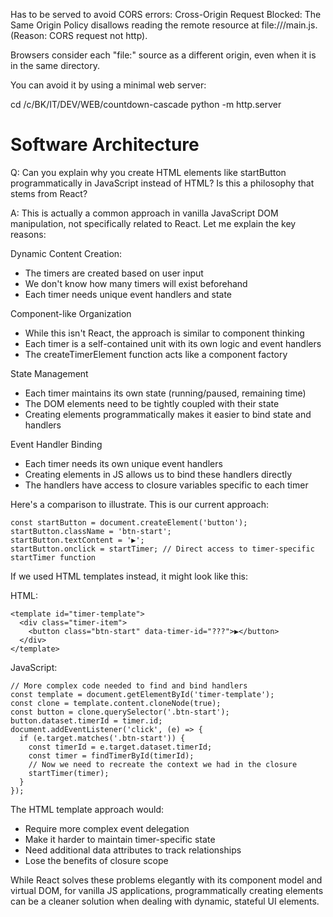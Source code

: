 Has to be served to avoid CORS errors:
Cross-Origin Request Blocked: The Same Origin Policy disallows reading the remote resource at file:///main.js. (Reason: CORS request not http).

Browsers consider each "file:" source as a different origin, even when it is in the same directory.

You can avoid it by using a minimal web server:

cd /c/BK/IT/DEV/WEB/countdown-cascade
python -m http.server


Software Architecture
=====================

Q: Can you explain why you create HTML elements like startButton programmatically in JavaScript instead of HTML?
Is this a philosophy that stems from React?

A: 
This is actually a common approach in vanilla JavaScript DOM manipulation, not specifically related to React. Let me explain the key reasons:

Dynamic Content Creation:
- The timers are created based on user input
- We don't know how many timers will exist beforehand
- Each timer needs unique event handlers and state

Component-like Organization
- While this isn't React, the approach is similar to component thinking
- Each timer is a self-contained unit with its own logic and event handlers
- The createTimerElement function acts like a component factory

State Management
- Each timer maintains its own state (running/paused, remaining time)
- The DOM elements need to be tightly coupled with their state
- Creating elements programmatically makes it easier to bind state and handlers

Event Handler Binding
- Each timer needs its own unique event handlers
- Creating elements in JS allows us to bind these handlers directly
- The handlers have access to closure variables specific to each timer

Here's a comparison to illustrate. This is our current approach:

```
const startButton = document.createElement('button');
startButton.className = 'btn-start';
startButton.textContent = '▶';
startButton.onclick = startTimer; // Direct access to timer-specific startTimer function
```

If we used HTML templates instead, it might look like this:

HTML:
```
<template id="timer-template">
  <div class="timer-item">
    <button class="btn-start" data-timer-id="???">▶</button>
  </div>
</template>
```

JavaScript:
```
// More complex code needed to find and bind handlers
const template = document.getElementById('timer-template');
const clone = template.content.cloneNode(true);
const button = clone.querySelector('.btn-start');
button.dataset.timerId = timer.id;
document.addEventListener('click', (e) => {
  if (e.target.matches('.btn-start')) {
    const timerId = e.target.dataset.timerId;
    const timer = findTimerById(timerId);
    // Now we need to recreate the context we had in the closure
    startTimer(timer);
  }
});
```

The HTML template approach would:

- Require more complex event delegation
- Make it harder to maintain timer-specific state
- Need additional data attributes to track relationships
- Lose the benefits of closure scope

While React solves these problems elegantly with its component model and virtual DOM, for vanilla JS applications, programmatically creating elements can be a cleaner solution when dealing with dynamic, stateful UI elements.